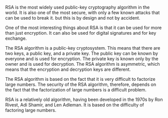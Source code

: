RSA is the most widely used public-key cryptography algorithm in the world. It is also one of the most secure, with only a few known attacks that can be used to break it. but this is by design and not by accident.

One of the most interesting things about RSA is that it can be used for more than just encryption. It can also be used for digital signatures and for key exchange.

The RSA algorithm is a public-key cryptosystem. This means that there are two keys, a public key, and a private key. The public key can be known by everyone and is used for encryption. The private key is known only by the owner and is used for decryption. The RSA algorithm is asymmetric, which means that the encryption and decryption keys are different.

The RSA algorithm is based on the fact that it is very difficult to factorize large numbers. The security of the RSA algorithm, therefore, depends on the fact that the factorization of large numbers is a difficult problem.

RSA is a relatively old algorithm, having been developed in the 1970s by Ron Rivest, Adi Shamir, and Len Adleman. It is based on the difficulty of factoring large numbers.
